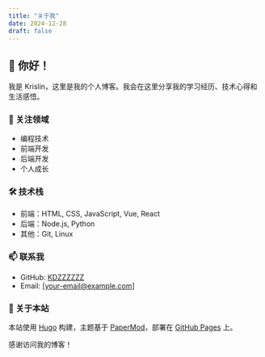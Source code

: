 ```yaml
---
title: "关于我"
date: 2024-12-28
draft: false
---
```


## 👋 你好！

我是 Krislin，这里是我的个人博客。我会在这里分享我的学习经历、技术心得和生活感悟。

### 🎯 关注领域

- 编程技术
- 前端开发
- 后端开发
- 个人成长

### 🛠️ 技术栈

- 前端：HTML, CSS, JavaScript, Vue, React
- 后端：Node.js, Python
- 其他：Git, Linux

### 📫 联系我

- GitHub: [KDZZZZZZ](https://github.com/KDZZZZZZ)
- Email: [your-email@example.com]

### 🎨 关于本站

本站使用 [Hugo](https://gohugo.io/) 构建，主题基于 [PaperMod](https://github.com/adityatelange/hugo-PaperMod)，部署在 [GitHub Pages](https://pages.github.com/) 上。

感谢访问我的博客！
